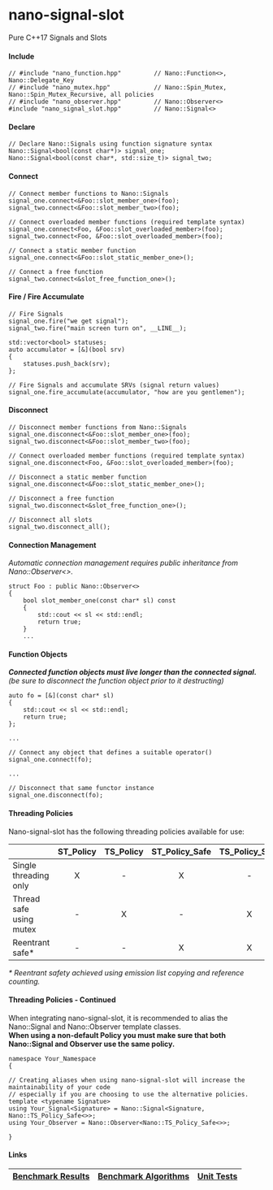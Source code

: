 nano-signal-slot
================

Pure C++17 Signals and Slots

#### Include
```
// #include "nano_function.hpp"         // Nano::Function<>, Nano::Delegate_Key
// #include "nano_mutex.hpp"            // Nano::Spin_Mutex, Nano::Spin_Mutex_Recursive, all policies
// #include "nano_observer.hpp"         // Nano::Observer<>
#include "nano_signal_slot.hpp"         // Nano::Signal<>
```

#### Declare
```
// Declare Nano::Signals using function signature syntax
Nano::Signal<bool(const char*)> signal_one;
Nano::Signal<bool(const char*, std::size_t)> signal_two;
```

#### Connect
```
// Connect member functions to Nano::Signals
signal_one.connect<&Foo::slot_member_one>(foo);
signal_two.connect<&Foo::slot_member_two>(foo);

// Connect overloaded member functions (required template syntax)
signal_one.connect<Foo, &Foo::slot_overloaded_member>(foo);
signal_two.connect<Foo, &Foo::slot_overloaded_member>(foo);

// Connect a static member function
signal_one.connect<&Foo::slot_static_member_one>();

// Connect a free function
signal_two.connect<&slot_free_function_one>();
```

#### Fire / Fire Accumulate
```
// Fire Signals
signal_one.fire("we get signal");
signal_two.fire("main screen turn on", __LINE__);

std::vector<bool> statuses;
auto accumulator = [&](bool srv)
{
    statuses.push_back(srv);
};

// Fire Signals and accumulate SRVs (signal return values)
signal_one.fire_accumulate(accumulator, "how are you gentlemen");
```

#### Disconnect
```
// Disconnect member functions from Nano::Signals
signal_one.disconnect<&Foo::slot_member_one>(foo);
signal_two.disconnect<&Foo::slot_member_two>(foo);

// Connect overloaded member functions (required template syntax)
signal_one.disconnect<Foo, &Foo::slot_overloaded_member>(foo);

// Disconnect a static member function
signal_one.disconnect<&Foo::slot_static_member_one>();

// Disconnect a free function
signal_two.disconnect<&slot_free_function_one>();

// Disconnect all slots
signal_two.disconnect_all();
```

#### Connection Management

_Automatic connection management requires public inheritance from Nano::Observer<>._

```
struct Foo : public Nano::Observer<>
{
    bool slot_member_one(const char* sl) const
    {
        std::cout << sl << std::endl;
        return true;
    }
	...
```

#### Function Objects

**_Connected function objects must live longer than the connected signal._**
<br/>
_(be sure to disconnect the function object prior to it destructing)_

```
auto fo = [&](const char* sl)
{
    std::cout << sl << std::endl;
    return true;
};

...

// Connect any object that defines a suitable operator()
signal_one.connect(fo);

...

// Disconnect that same functor instance
signal_one.disconnect(fo);
```

#### Threading Policies

Nano-signal-slot has the following threading policies available for use:

| &nbsp; | ST_Policy | TS_Policy | ST_Policy_Safe | TS_Policy_Safe |
|:-------|:---------:|:---------:|:--------------:|:--------------:|
| Single threading only | X | - | X | - |
| Thread safe using mutex | - | X | - | X |
| Reentrant safe* | - | - | X | X |

_* Reentrant safety achieved using emission list copying and reference counting._

#### Threading Policies - Continued

When integrating nano-signal-slot, it is recommended to alias the Nano::Signal and Nano::Observer template classes.
<br />
**When using a non-default Policy you must make sure that both Nano::Signal and Observer use the same policy.**

```
namespace Your_Namespace
{

// Creating aliases when using nano-signal-slot will increase the maintainability of your code
// especially if you are choosing to use the alternative policies.
template <typename Signatue>
using Your_Signal<Signature> = Nano::Signal<Signature, Nano::TS_Policy_Safe<>>;
using Your_Observer = Nano::Observer<Nano::TS_Policy_Safe<>>;

}
```

#### Links

| [Benchmark Results](https://github.com/NoAvailableAlias/signal-slot-benchmarks/tree/master/#signal-slot-benchmarks) | [Benchmark Algorithms](https://github.com/NoAvailableAlias/signal-slot-benchmarks/tree/master/#benchmark-algorithms) | [Unit Tests](https://github.com/NoAvailableAlias/nano-signal-slot/tree/master/tests/#unit-tests) |
|:-------------------------------------------------------------------------------------------------------------------:|:--------------------------------------------------------------------------------------------------------------------:|:------------------------------------------------------------------------------------------------:|
<br/>
